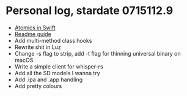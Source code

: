 # Personal log, stardate 0715112.9
- [Atomics in Swift](https://medium.com/macoclock/multi-threading-and-race-conditions-in-swift-13f3c8eb25c4)
- [Readme guide](https://dev.to/scottydocs/how-to-write-a-kickass-readme-5af9)
- Add multi-method class hooks
- Rewrite shit in Luz
- Change -s flag to strip, add -t flag for thinning universal binary on macOS
- Write a simple client for whisper-rs
- Add all the SD models I wanna try
- Add .ipa and .app handling
- Add pretty colours
